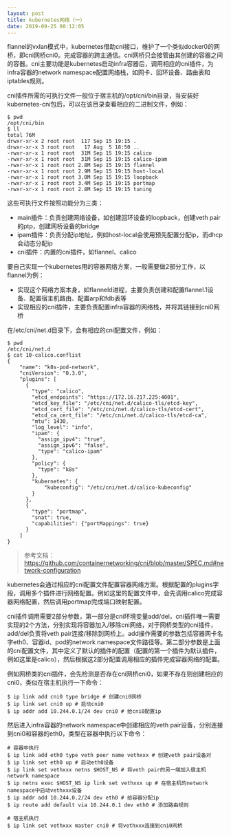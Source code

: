 ```yaml
---
layout: post
title: kubernetes网络（一）
date: 2019-09-25 00:12:05
---
```


flannel的vxlan模式中，kubernetes借助cni接口，维护了一个类似docker0的网桥，即cni网桥cni0。完成容器的跨主通信。cni网桥只会接管由其创建的容器之间的容器。cni主要功能是kubernetes启动infra容器后，调用相应的cni插件，为infra容器的network namespace配置网络栈，如网卡、回环设备、路由表和iptables规则。

cni插件所需的可执行文件一般位于宿主机的/opt/cni/bin目录，当安装好kubernetes-cni包后，可以在该目录查看相应的二进制文件，例如：

```
$ pwd
/opt/cni/bin
$ ll
total 76M
drwxr-xr-x 2 root root  117 Sep 15 19:15 .
drwxr-xr-x 3 root root   17 Aug  5 18:50 ..
-rwxr-xr-x 1 root root  31M Sep 15 19:15 calico
-rwxr-xr-x 1 root root  31M Sep 15 19:15 calico-ipam
-rwxr-xr-x 1 root root 2.8M Sep 15 19:15 flannel
-rwxr-xr-x 1 root root 2.9M Sep 15 19:15 host-local
-rwxr-xr-x 1 root root 3.0M Sep 15 19:15 loopback
-rwxr-xr-x 1 root root 3.4M Sep 15 19:15 portmap
-rwxr-xr-x 1 root root 2.8M Sep 15 19:15 tuning
```

这些可执行文件按照功能分为三类：

- main插件：负责创建网络设备，如创建回环设备的loopback，创建veth pair的ptp，创建网桥设备的bridge
- ipam插件：负责分配ip地址，例如host-local会使用预先配置分配ip，而dhcp会动态分配ip
- cni插件：内置的cni插件，如flannel、calico

要自己实现一个kubernetes用的容器网络方案，一般需要做2部分工作，以flannel为例：

- 实现这个网络方案本身，如flanneld进程，主要负责创建和配置flannel.1设备、配置宿主机路由、配置arp和fdb表等
- 实现相应的cni插件，主要负责配置infra容器的网络栈，并将其链接到cni0网桥

在/etc/cni/net.d目录下，会有相应的cni配置文件，例如：

```
$ pwd
/etc/cni/net.d
$ cat 10-calico.conflist
{
    "name": "k8s-pod-network",
    "cniVersion": "0.3.0",
    "plugins": [
      {
        "type": "calico",
        "etcd_endpoints": "https://172.16.217.225:4001",
        "etcd_key_file": "/etc/cni/net.d/calico-tls/etcd-key",
        "etcd_cert_file": "/etc/cni/net.d/calico-tls/etcd-cert",
        "etcd_ca_cert_file": "/etc/cni/net.d/calico-tls/etcd-ca",
        "mtu": 1430,
        "log_level": "info",
        "ipam": {
          "assign_ipv4": "true",
          "assign_ipv6": "false",
          "type": "calico-ipam"
        },
        "policy": {
          "type": "k8s"
        },
        "kubernetes": {
            "kubeconfig": "/etc/cni/net.d/calico-kubeconfig"
        }
      },
      {
        "type": "portmap",
        "snat": true,
        "capabilities": {"portMappings": true}
      }
    ]
}
```

> 参考文档：https://github.com/containernetworking/cni/blob/master/SPEC.md#network-configuration

kubernetes会通过相应的cni配置文件配置容器网络方案。根据配置的plugins字段，调用多个插件进行网络配置。例如这里的配置文件中，会先调用calico完成容器网络配置，然后调用portmap完成端口映射配置。

cni插件调用需要2部分参数，第一部分是cni环境变量add/del，cni插件唯一需要实现的2个方法，分别实现将容器加入/移除cni网络，对于网桥类型的cni插件，add/del负责将veth pair连接/移除到网桥上。add操作需要的参数包括容器网卡名字eth0、容器id、pod的network namespace文件路径等。第二部分参数是上面的cni配置文件，其中定义了默认的插件的配置（配置的第一个插件为默认插件，例如这里是calico），然后根据这2部分配置调用相应的插件完成容器网络的配置。

例如网桥类的cni插件，会先检测是否存在cni网桥cni0，如果不存在则创建相应的cni0，类似在宿主机执行一下命令：

```
$ ip link add cni0 type bridge # 创建cni0网桥
$ ip link set cni0 up # 启动cni0
$ ip addr add 10.244.0.1/24 dev cni0 # 给cni0配置ip
```

然后进入infra容器的network namespace中创建相应的veth pair设备，分别连接到cni0和容器的eth0，类型在容器中执行以下命令：

```
# 容器中执行
$ ip link add eth0 type veth peer name vethxxx # 创建veth pair设备对
$ ip link set eth0 up # 启动eth0设备
$ ip link set vethxxx netns $HOST_NS # 将veth pair的另一端加入宿主机network namespace
$ ip netns exec $HOST_NS ip link set vethxxx up # 在宿主机的network namespace中启动vethxxx设备
$ ip addr add 10.244.0.2/24 dev eth0 # 给容器分配ip
$ ip route add default via 10.244.0.1 dev eth0 # 添加路由规则

# 宿主机执行
$ ip link set vethxxx master cni0 # 将vethxxx连接到cni0网桥
```
